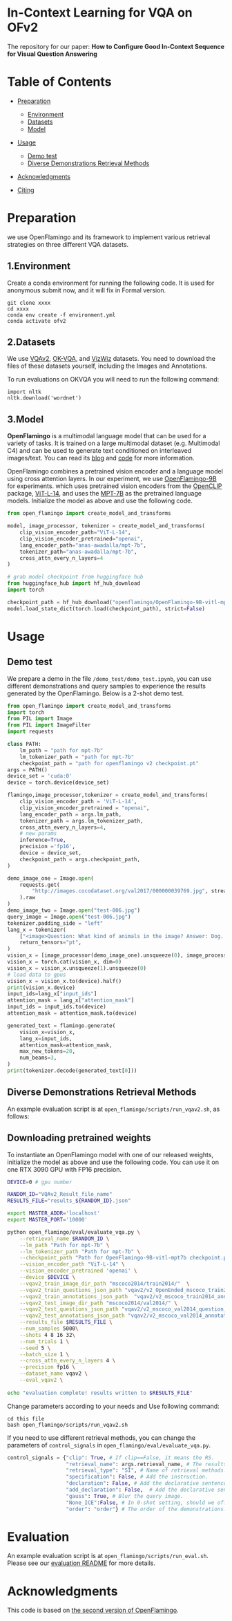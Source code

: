 # In-Context Learning for VQA on OFv2

The repository for our paper:
**How to Configure Good In-Context Sequence for Visual Question Answering**


# Table of Contents
- [Preparation](#Preparation)
  * [Environment](#1.Environment)
  * [Datasets](#2.Datasets)
  * [Model](#3.Model)
- [Usage](#usage)
  * [Demo test](#Demo-test)
  * [Diverse Demonstrations Retrieval Methods](#Diverse-Demonstrations-Retrieval-Methods)

- [Acknowledgments](#acknowledgments)
- [Citing](#citing)



# Preparation
we use OpenFlamingo and its framework to implement various retrieval strategies on three different VQA datasets.
## 1.Environment
Create a conda environment for running the following code. It is used for anonymous submit now, and it will fix in Formal version.

```
git clone xxxx
cd xxxx
conda env create -f environment.yml
conda activate ofv2
```
## 2.Datasets
We use [VQAv2](https://visualqa.org/download.html), [OK-VQA](https://okvqa.allenai.org/download.html), and [VizWiz](https://vizwiz.org/tasks-and-datasets/vqa/) datasets. You need to download the files of these datasets yourself, including the Images and Annotations. 

To run evaluations on OKVQA you will need to run the following command:
```
import nltk
nltk.download('wordnet')
```
## 3.Model
**OpenFlamingo** is a multimodal language model that can be used for a variety of tasks. It is trained on a large multimodal dataset (e.g. Multimodal C4) and can be used to generate text conditioned on interleaved images/text. You can read its [blog](https://laion.ai/blog/open-flamingo-v2/) and [code](https://github.com/mlfoundations/open_flamingo) for more information. 


OpenFlamingo combines a pretrained vision encoder and a language model using cross attention layers. In our experiment, we use [OpenFlamingo-9B]() for experiments. which uses pretrained vision encoders from the [OpenCLIP](https://github.com/mlfoundations/open_clip) package, [ViT-L-14](https://huggingface.co/openai/clip-vit-large-patch14), and uses the [MPT-7B](https://huggingface.co/mosaicml/mpt-7b) as the pretrained language models. Initialize the model as above and use the following code.
``` python
from open_flamingo import create_model_and_transforms

model, image_processor, tokenizer = create_model_and_transforms(
    clip_vision_encoder_path="ViT-L-14",
    clip_vision_encoder_pretrained="openai",
    lang_encoder_path="anas-awadalla/mpt-7b",
    tokenizer_path="anas-awadalla/mpt-7b",
    cross_attn_every_n_layers=4
)

# grab model checkpoint from huggingface hub
from huggingface_hub import hf_hub_download
import torch

checkpoint_path = hf_hub_download("openflamingo/OpenFlamingo-9B-vitl-mpt7b", "checkpoint.pt")
model.load_state_dict(torch.load(checkpoint_path), strict=False)
```

# Usage
## Demo test
We prepare a demo in the file `/demo_test/demo_test.ipynb`, you can use different demonstrations and query samples to experience the results generated by the OpenFlamingo. Below is a 2-shot demo test.
``` python
from open_flamingo import create_model_and_transforms
import torch
from PIL import Image
from PIL import ImageFilter 
import requests

class PATH:
    lm_path = "path for mpt-7b"
    lm_tokenizer_path = "path for mpt-7b"
    checkpoint_path = "path for openflamingo v2 checkpoint.pt"
args = PATH()
device_set = 'cuda:0'
device = torch.device(device_set)

flamingo,image_processor,tokenizer = create_model_and_transforms(
    clip_vision_encoder_path = 'ViT-L-14',
    clip_vision_encoder_pretrained = "openai",
    lang_encoder_path = args.lm_path,
    tokenizer_path = args.lm_tokenizer_path,
    cross_attn_every_n_layers=4,
    # new params
    inference=True,
    precision ='fp16',
    device = device_set,
    checkpoint_path = args.checkpoint_path,
)

demo_image_one = Image.open(
    requests.get(
        "http://images.cocodataset.org/val2017/000000039769.jpg", stream=True
    ).raw
)
demo_image_two = Image.open("test-006.jpg")
query_image = Image.open("test-006.jpg")
tokenizer.padding_side = "left"
lang_x = tokenizer(
    ["<image>Question: What kind of animals in the image? Answer: Dog. <|endofchunk|><image>Question: What kind of animals in the image? Answer: Dog. <|endofchunk|><image>Question: What kind of animals in the image? Answer:"],
    return_tensors="pt",
)
vision_x = [image_processor(demo_image_one).unsqueeze(0), image_processor(demo_image_two).unsqueeze(0), image_processor(query_image).unsqueeze(0)]
vision_x = torch.cat(vision_x, dim=0)
vision_x = vision_x.unsqueeze(1).unsqueeze(0)
# load data to gpus
vision_x = vision_x.to(device).half()
print(vision_x.device)
input_ids=lang_x["input_ids"]
attention_mask = lang_x["attention_mask"]
input_ids = input_ids.to(device)
attention_mask = attention_mask.to(device)

generated_text = flamingo.generate(
    vision_x=vision_x,
    lang_x=input_ids,
    attention_mask=attention_mask,
    max_new_tokens=20,
    num_beams=3,
)
print(tokenizer.decode(generated_text[0]))
```


## Diverse Demonstrations Retrieval Methods
An example evaluation script is at `open_flamingo/scripts/run_vqav2.sh`, as follows:

## Downloading pretrained weights

To instantiate an OpenFlamingo model with one of our released weights, initialize the model as above and use the following code. You can use it on one RTX 3090 GPU with FP16 precision. 
```sh
DEVICE=0 # gpu number

RANDOM_ID="VQAv2_Result_file_name"
RESULTS_FILE="results_${RANDOM_ID}.json"

export MASTER_ADDR='localhost'
export MASTER_PORT='10000' 

python open_flamingo/eval/evaluate_vqa.py \
    --retrieval_name $RANDOM_ID \
    --lm_path "Path for mpt-7b" \
    --lm_tokenizer_path "Path for mpt-7b" \
    --checkpoint_path "Path for OpenFlamingo-9B-vitl-mpt7b checkpoint.pt" \
    --vision_encoder_path "ViT-L-14" \
    --vision_encoder_pretrained 'openai' \
    --device $DEVICE \
    --vqav2_train_image_dir_path "mscoco2014/train2014/"  \
    --vqav2_train_questions_json_path "vqav2/v2_OpenEnded_mscoco_train2014_questions.json" \
    --vqav2_train_annotations_json_path  "vqav2/v2_mscoco_train2014_annotations.json" \
    --vqav2_test_image_dir_path "mscoco2014/val2014/" \
    --vqav2_test_questions_json_path "vqav2/v2_mscoco_val2014_question_subdata.json" \
    --vqav2_test_annotations_json_path "vqav2/v2_mscoco_val2014_annotations_subdata.json" \
    --results_file $RESULTS_FILE \
    --num_samples 5000\
    --shots 4 8 16 32\
    --num_trials 1 \
    --seed 5 \
    --batch_size 1 \
    --cross_attn_every_n_layers 4 \
    --precision fp16 \
    --dataset_name vqav2 \
    --eval_vqav2 \
    
echo "evaluation complete! results written to $RESULTS_FILE"
```
Change parameters according to your needs and Use following command:
```
cd this file
bash open_flamingo/scripts/run_vqav2.sh
```
If you need to use different retrieval methods, you can change the parameters of `control_signals` in `open_flamingo/eval/evaluate_vqa.py`.
``` python
control_signals = {"clip": True, # If clip==False, it means the RS.
                   "retrieval_name": args.retrieval_name, # The results file name.
                   "retrieval_type": "SI", # Name of retrieval methods. SI/SQ/SI_Q...
                   "specification": False, # Add the instruction.
                   "declaration": False, # Add the declarative sentence into the demonstrations.
                   "add_declaration": False,  # Add the declarative sentence into the demonstrations.
                   "gauss": True, # Blur the query image.
                   "None_ICE":False, # In 0-shot setting, should we offer demonstration for the Model.
                   "order": "order"} # The order of the demonstrations. order/reverse
```

# Evaluation
An example evaluation script is at `open_flamingo/scripts/run_eval.sh`. Please see our [evaluation README](https://github.com/mlfoundations/open_flamingo/tree/main/open_flamingo/eval) for more details.



# Acknowledgments
This code is based on [the second version of OpenFlamingo](https://github.com/mlfoundations/open_flamingo).